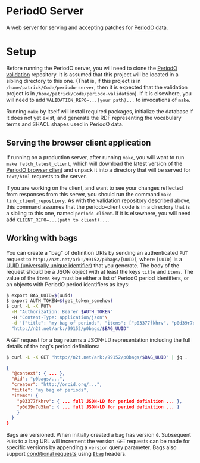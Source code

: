 # PeriodO Server

A web server for serving and accepting patches for [PeriodO](http://perio.do/) data.


# Setup

Before running the PeriodO server, you will need to clone the [PeriodO validation](https://github.com/periodo/periodo-validation) repository. It is assumed that this project will be located in a sibling directory to this one. (That is, if this project is in `/home/patrick/Code/periodo-server`, then it is expected that the validation project is in `/home/patrick/Code/periodo-validation`). If it is elsewhere, you will need to add `VALIDATION_REPO=...(your path)...` to invocations of `make`.

Running `make` by itself will install required packages, initialize the database if it does not yet exist, and generate the RDF representing the vocabulary terms and SHACL shapes used in PeriodO data.

## Serving the browser client application

If running on a production server, after running `make`, you will want to run `make fetch_latest_client`, which will download the latest version of the [PeriodO browser client](https://github.com/periodo/periodo-client) and unpack it into a directory that will be served for `text/html` requests to the server.

If you are working on the client, and want to see your changes reflected from responses from this server, you should run the command `make link_client_repostiory`. As with the validation repository described above, this command assumes that the periodo-client code is in a directory that is a sibling to this one, named `periodo-client`. If it is elsewhere, you will need add `CLIENT_REPO=...(path to client)...`.

## Working with bags

You can create a "bag" of definition URIs by sending an authenticated `PUT` request to `http://n2t.net/ark:/99152/p0bags/[UUID]`, where `[UUID]` is a [UUID (universally unique identifier)](https://en.wikipedia.org/wiki/Universally_unique_identifier) that you generate. The body of the request should be a JSON object with at least the keys `title` and `items`. The value of the `items` key must be either a list of PeriodO period identifiers, or an objects with PeriodO period identifiers as keys:

```bash
$ export BAG_UUID=$(uuid)
$ export AUTH_TOKEN=$(get_token_somehow)
$ curl -L -X PUT\
  -H "Authorization: Bearer $AUTH_TOKEN"
  -H "Content-Type: application/json"\
  -d '{"title": "my bag of periods", "items": ["p03377fkhrv", "p0d39r7d5km"]}'\
  "http://n2t.net/ark:/99152/p0bags/$BAG_UUID"
```

A `GET` request for a bag returns a JSON-LD representation including the full details of the bag's period definitions:

```bash
$ curl -L -X GET "http://n2t.net/ark:/99152/p0bags/$BAG_UUID" | jq .
```
```json
{
  "@context": { ... },
  "@id": "p0bags/...",
  "creator": "http://orcid.org/...",
  "title": "my bag of periods",
  "items": {
    "p03377fkhrv": { ... full JSON-LD for period definition ... },
    "p0d39r7d5km": { ... full JSON-LD for period definition ... }
    }
  }
}
```

Bags are versioned. When initially created a bag has version `0`. Subsequent `PUT`s to a bag URL will increment the version. `GET` requests can be made for specific versions by appending a `version` query parameter. Bags also support [conditional requests](https://developer.mozilla.org/en-US/docs/Web/HTTP/Conditional_requests) using [`Etag`](https://developer.mozilla.org/en-US/docs/Web/HTTP/Headers/ETag) headers.
